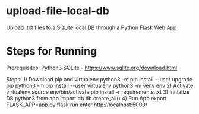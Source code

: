 # upload-file-local-db
Upload .txt files to a SQLite local DB through a Python Flask Web App


# Steps for Running
Prerequisites:
	Python3
	SQLite - https://www.sqlite.org/download.html

Steps:
	1) Download pip and virtualenv
		python3 -m pip install --user upgrade pip
		python3 -m pip install --user virtualenv
		python3 -m venv env 
	2) Activate virtualenv
		source env/bin/activate
		pip install -r requirements.txt 
	3) Initialize DB
		python3
		from app import db
		db.create_all()	
	4) Run App
		export FLASK_APP=app.py
		flask run
		enter http://localhost:5000/

